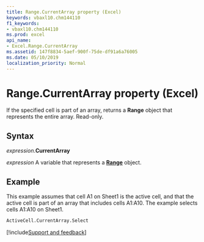 ```yaml
---
title: Range.CurrentArray property (Excel)
keywords: vbaxl10.chm144110
f1_keywords:
- vbaxl10.chm144110
ms.prod: excel
api_name:
- Excel.Range.CurrentArray
ms.assetid: 147f8834-5aef-900f-75de-df91a6a76005
ms.date: 05/10/2019
localization_priority: Normal
---
```



# Range.CurrentArray property (Excel)

If the specified cell is part of an array, returns a **Range** object that represents the entire array. Read-only.


## Syntax

_expression_.**CurrentArray**

_expression_ A variable that represents a **[Range](excel.range(object).md)** object.


## Example

This example assumes that cell A1 on Sheet1 is the active cell, and that the active cell is part of an array that includes cells A1:A10. The example selects cells A1:A10 on Sheet1.

```vb
ActiveCell.CurrentArray.Select
```



[!include[Support and feedback](~/includes/feedback-boilerplate.md)]
